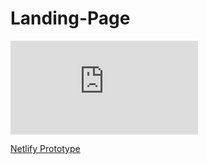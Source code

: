# Landing-Page

![file cover - 1](https://github.com/KaidoGear5/Landing-Page/blob/main/index.html)


[Netlify Prototype]([https://github.com/KaidoGear5/Landing-Page/blob/main/styles.css](https://673c084134758a0008f2c132--tangerine-selkie-59aaee.netlify.app))
